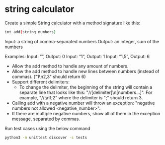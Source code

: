 # string calculator

Create a simple String calculator with a method signature like this:

```sh
int add(string numbers)
```
Input: a string of comma-separated numbers
Output: an integer, sum of the numbers

Examples:
Input: “”, Output: 0
Input: “1”, Output: 1
Input: “1,5”, Output: 6

- Allow the add method to handle any amount of numbers.
- Allow the add method to handle new lines between numbers (instead of commas). ("1\n2,3" should return 6)
- Support different delimiters:
    - To change the delimiter, the beginning of the string will contain a separate line that looks like this: "//[delimiter]\n[numbers…]". For example, "//;\n1;2" where the delimiter is ";" should return 3.
- Calling add with a negative number will throw an exception: "negative numbers not allowed <negative_number>".
- If there are multiple negative numbers, show all of them in the exception message, separated by commas.

Run test cases using the below command
```sh
python3 -m unittest discover -s tests
```